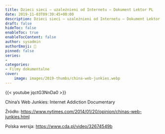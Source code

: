 ```yaml
---
title: Dzieci sieci – uzależnieni od Internetu – Dokument Lektor PL
date: 2019-11-03T09:39:45+00:00
description: Dzieci sieci – uzależnieni od Internetu – Dokument Lektor PL
draft: false
hideToc: false
enableToc: true
enableTocContent: false
author: sysadmin
authorEmoji: 🐧
pinned: false
series:
- 
categories:
- Filmy dokumentalne
cover:
    image: images/2019-thumbs/china-web-junkies.webp
---
```

{{< youtube jqctG3NnDa0 >}}
<figcaption>China&#8217;s Web Junkies: Internet Addiction Documentary</figcaption>

Źródło: <a href="https://www.nytimes.com/2014/01/20/opinion/chinas-web-junkies.html" target="_blank" rel="noreferrer noopener" aria-label="https://www.nytimes.com/2014/01/20/opinion/chinas-web-junkies.html">https://www.nytimes.com/2014/01/20/opinion/chinas-web-junkies.html</a>

Polska wersja: <a href="https://www.cda.pl/video/32674549b" target="_blank" rel="noreferrer noopener">https://www.cda.pl/video/32674549b</a>
